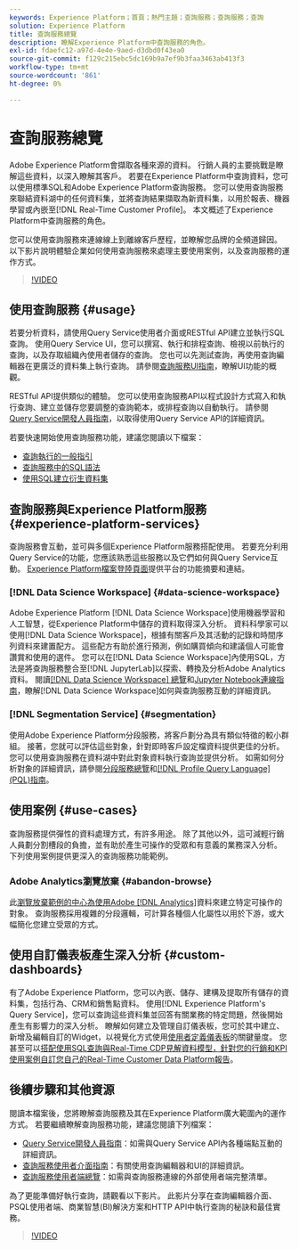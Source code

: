 ```yaml
---
keywords: Experience Platform；首頁；熱門主題；查詢服務；查詢服務；查詢
solution: Experience Platform
title: 查詢服務總覽
description: 瞭解Experience Platform中查詢服務的角色。
exl-id: fdaefc12-a97d-4e4e-9aed-d3dbd0f43ea0
source-git-commit: f129c215ebc5dc169b9a7ef9b3faa3463ab413f3
workflow-type: tm+mt
source-wordcount: '861'
ht-degree: 0%

---
```


# 查詢服務總覽

Adobe Experience Platform會擷取各種來源的資料。 行銷人員的主要挑戰是瞭解這些資料，以深入瞭解其客戶。 若要在Experience Platform中查詢資料，您可以使用標準SQL和Adobe Experience Platform查詢服務。 您可以使用查詢服務來聯結資料湖中的任何資料集，並將查詢結果擷取為新資料集，以用於報表、機器學習或內嵌至[!DNL Real-Time Customer Profile]。 本文概述了Experience Platform中查詢服務的角色。

您可以使用查詢服務來連線線上到離線客戶歷程，並瞭解您品牌的全頻道歸因。 以下影片說明體驗企業如何使用查詢服務來處理主要使用案例，以及查詢服務的運作方式。

>[!VIDEO](https://video.tv.adobe.com/v/3464269?quality=12&learn=on&captions=chi_hant)

## 使用查詢服務 {#usage}

若要分析資料，請使用Query Service使用者介面或RESTful API建立並執行SQL查詢。
使用Query Service UI，您可以撰寫、執行和排程查詢、檢視以前執行的查詢，以及存取組織內使用者儲存的查詢。 您也可以先測試查詢，再使用查詢編輯器在更廣泛的資料集上執行查詢。 請參閱[查詢服務UI指南](ui/overview.md)，瞭解UI功能的概觀。

RESTful API提供類似的體驗。 您可以使用查詢服務API以程式設計方式寫入和執行查詢、建立並儲存您要調整的查詢範本，或排程查詢以自動執行。 請參閱[Query Service開發人員指南](api/getting-started.md)，以取得使用Query Service API的詳細資訊。

若要快速開始使用查詢服務功能，建議您閱讀以下檔案：

- [查詢執行的一般指引](./best-practices/writing-queries.md)
- [查詢服務中的SQL語法](./sql/syntax.md)
- [使用SQL建立衍生資料集](./data-distiller/derived-datasets/create-derived-datasets-with-sql.md)

## 查詢服務與Experience Platform服務 {#experience-platform-services}

查詢服務會互動，並可與多個Experience Platform服務搭配使用。 若要充分利用Query Service的功能，您應該熟悉這些服務以及它們如何與Query Service互動。 [Experience Platform檔案登陸頁面](https://experienceleague.adobe.com/docs/experience-platform.html?lang=zh-Hant)提供平台的功能摘要和連結。

### [!DNL Data Science Workspace] {#data-science-workspace}

Adobe Experience Platform [!DNL Data Science Workspace]使用機器學習和人工智慧，從Experience Platform中儲存的資料取得深入分析。 資料科學家可以使用[!DNL Data Science Workspace]，根據有關客戶及其活動的記錄和時間序列資料來建置配方。 這些配方有助於進行預測，例如購買傾向和建議個人可能會讚賞和使用的選件。 您可以在[!DNL Data Science Workspace]內使用SQL，方法是將查詢服務整合至[!DNL JupyterLab]以探索、轉換及分析Adobe Analytics資料。 閱讀[[!DNL Data Science Workspace] 總覽](../data-science-workspace/home.md)和[Jupyter Notebook連線指南](./clients/jupyter-notebook.md)，瞭解[!DNL Data Science Workspace]如何與查詢服務互動的詳細資訊。

### [!DNL Segmentation Service] {#segmentation}

使用Adobe Experience Platform分段服務，將客戶劃分為具有類似特徵的較小群組。 接著，您就可以評估這些對象，針對即時客戶設定檔資料提供更佳的分析。 您可以使用查詢服務在資料湖中對此對象資料執行查詢並提供分析。 如需如何分析對象的詳細資訊，請參閱[分段服務總覽](../segmentation/home.md)和[[!DNL Profile Query Language] (PQL)指南](../segmentation/pql/overview.md)。

## 使用案例 {#use-cases}

查詢服務提供彈性的資料處理方式，有許多用途。 除了其他以外，這可減輕行銷人員劃分割槽段的負擔，並有助於產生可操作的受眾和有意義的業務深入分析。 下列使用案例提供更深入的查詢服務功能範例。

### Adobe Analytics瀏覽放棄 {#abandon-browse}

此[瀏覽放棄範例的中心為使用Adobe [!DNL Analytics]](./use-cases/abandoned-browse.md)資料來建立特定可操作的對象。 查詢服務採用複雜的分段邏輯，可計算各種個人化屬性以用於下游，或大幅簡化您建立受眾的方式。

## 使用自訂儀表板產生深入分析 {#custom-dashboards}

有了Adobe Experience Platform，您可以內嵌、儲存、建構及提取所有儲存的資料集，包括行為、CRM和銷售點資料。 使用[!DNL Experience Platform's Query Service]，您可以查詢這些資料集並回答有關業務的特定問題，然後開始產生有影響力的深入分析。 瞭解如何建立及管理自訂儀表板，您可於其中建立、新增及編輯自訂的Widget，以視覺化方式使用[使用者定義儀表板](../dashboards/standard-dashboards.md)的關鍵量度。 您甚至可以[搭配使用SQL查詢與Real-Time CDP見解資料模型，針對您的行銷和KPI使用案例自訂您自己的Real-Time Customer Data Platform報告](../dashboards/data-models/cdp-insights-data-model-b2c.md)。

## 後續步驟和其他資源

閱讀本檔案後，您將瞭解查詢服務及其在Experience Platform廣大範圍內的運作方式。 若要繼續瞭解查詢服務功能，建議您閱讀下列檔案：

- [Query Service開發人員指南](api/getting-started.md)：如需與Query Service API內各種端點互動的詳細資訊。
- [查詢服務使用者介面指南](ui/overview.md)：有關使用查詢編輯器和UI的詳細資訊。
- [查詢服務使用者端總覽](clients/overview.md)：如需與查詢服務連線的外部使用者端完整清單。

為了更能準備好執行查詢，請觀看以下影片。 此影片分享在查詢編輯器介面、PSQL使用者端、商業智慧(BI)解決方案和HTTP API中執行查詢的秘訣和最佳實務。

>[!VIDEO](https://video.tv.adobe.com/v/29811?quality=12&learn=on)
